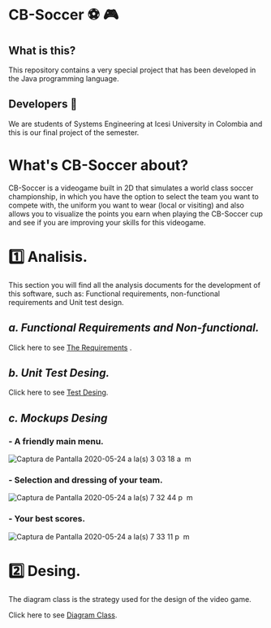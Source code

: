 # CB-Soccer :soccer: :video_game:

## What is this?
This repository contains a very special project that has been developed in the Java programming language.

## Developers :two_men_holding_hands:
We are students of Systems Engineering at Icesi University in Colombia and this is our final project of the semester.

# What's CB-Soccer about?
CB-Soccer is a videogame built in 2D that simulates a world class soccer championship, in which you have the option to select the team you want to compete with, the uniform you want to wear (local or visiting) and also allows you to visualize the points you earn when playing the CB-Soccer cup and see if you are improving your skills for this videogame.

# :one: Analisis.
This section you will find all the analysis documents for the development of this software, such as: Functional requirements, non-functional requirements and Unit test design.

## *a. Functional Requirements and Non-functional.*
Click here to see [The Requirements](https://github.com/chumbi27escobar3/CB-Soccer/blob/master/docs/Requerimiento%20funcionales%20y%20no%20funcionales..pdf) .
## *b. Unit Test Desing.*
Click here to see [Test Desing](https://github.com/chumbi27escobar3/CB-Soccer/blob/master/docs/Diseño%20de%20pruebas%20unitarias.pdf).
## *c. Mockups Desing*

### - A friendly main menu.
![Captura de Pantalla 2020-05-24 a la(s) 3 03 18 a  m](https://user-images.githubusercontent.com/48836505/82748920-52891b00-9d6b-11ea-86b7-fd8b79ff8306.png)

### - Selection and dressing of your team.
![Captura de Pantalla 2020-05-24 a la(s) 7 32 44 p  m](https://user-images.githubusercontent.com/48836505/82768634-d7207b80-9df5-11ea-874d-f80996d3141a.png)

### - Your best scores.
![Captura de Pantalla 2020-05-24 a la(s) 7 33 11 p  m](https://user-images.githubusercontent.com/48836505/82768635-d8ea3f00-9df5-11ea-9349-67d8a0d3092d.png)

# :two: Desing.
The diagram class is the strategy used for the design of the video game.

Click here to see [Diagram Class]().
